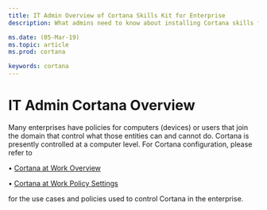 ```yaml
---
title: IT Admin Overview of Cortana Skills Kit for Enterprise
description: What admins need to know about installing Cortana skills for their enterprise. 

ms.date: (05-Mar-19)
ms.topic: article
ms.prod: cortana

keywords: cortana
---  
```


# IT Admin Cortana Overview

Many enterprises have policies for computers (devices) or users that join the domain that control what those entities can and cannot do. Cortana is presently controlled at a computer level. For Cortana configuration, please refer to

• [Cortana at Work Overview](https://docs.microsoft.com/en-us/windows/configuration/cortana-at-work/cortana-at-work-overview)

• [Cortana at Work Policy Settings](https://docs.microsoft.com/en-us/windows/configuration/cortana-at-work/cortana-at-work-policy-settings)

for the use cases and policies used to control Cortana in the enterprise.
